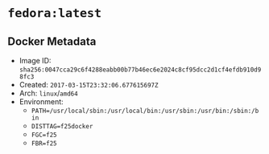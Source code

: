 # `fedora:latest`

## Docker Metadata

- Image ID: `sha256:0047cca29c6f4288eabb00b77b46ec6e2024c8cf95dcc2d1cf4efdb910d98fc3`
- Created: `2017-03-15T23:32:06.677615697Z`
- Arch: `linux`/`amd64`
- Environment:
  - `PATH=/usr/local/sbin:/usr/local/bin:/usr/sbin:/usr/bin:/sbin:/bin`
  - `DISTTAG=f25docker`
  - `FGC=f25`
  - `FBR=f25`
